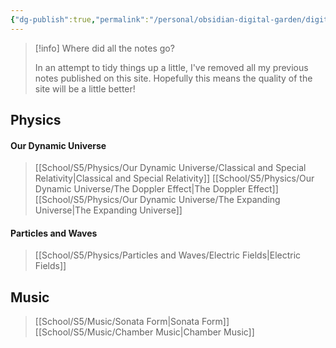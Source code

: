 ```yaml
---
{"dg-publish":true,"permalink":"/personal/obsidian-digital-garden/digital-garden-homepage/","tags":"gardenEntry"}
---
```



> [!info] Where did all the notes go?
> 
> In an attempt to tidy things up a little, I've removed all my previous notes published on this site. Hopefully this means the quality of the site will be a little better!

## Physics

#### Our Dynamic Universe
> [[School/S5/Physics/Our Dynamic Universe/Classical and Special Relativity|Classical and Special Relativity]]
> [[School/S5/Physics/Our Dynamic Universe/The Doppler Effect|The Doppler Effect]]
> [[School/S5/Physics/Our Dynamic Universe/The Expanding Universe|The Expanding Universe]]

#### Particles and Waves
> [[School/S5/Physics/Particles and Waves/Electric Fields|Electric Fields]]

## Music
> [[School/S5/Music/Sonata Form|Sonata Form]]
> [[School/S5/Music/Chamber Music|Chamber Music]]
